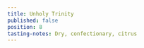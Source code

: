 ```yaml
---
title: Unholy Trinity
published: false
position: 8
tasting-notes: Dry, confectionary, citrus
---
```



